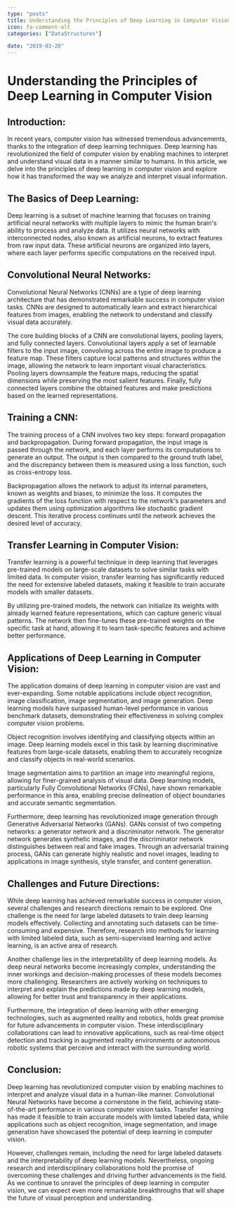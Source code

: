 ```yaml
---
type: "posts"
title: Understanding the Principles of Deep Learning in Computer Vision
icon: fa-comment-alt
categories: ["DataStructures"]

date: "2019-03-20"
---
```




# Understanding the Principles of Deep Learning in Computer Vision

## Introduction:
In recent years, computer vision has witnessed tremendous advancements, thanks to the integration of deep learning techniques. Deep learning has revolutionized the field of computer vision by enabling machines to interpret and understand visual data in a manner similar to humans. In this article, we delve into the principles of deep learning in computer vision and explore how it has transformed the way we analyze and interpret visual information.

## The Basics of Deep Learning:
Deep learning is a subset of machine learning that focuses on training artificial neural networks with multiple layers to mimic the human brain's ability to process and analyze data. It utilizes neural networks with interconnected nodes, also known as artificial neurons, to extract features from raw input data. These artificial neurons are organized into layers, where each layer performs specific computations on the received input.

## Convolutional Neural Networks:
Convolutional Neural Networks (CNNs) are a type of deep learning architecture that has demonstrated remarkable success in computer vision tasks. CNNs are designed to automatically learn and extract hierarchical features from images, enabling the network to understand and classify visual data accurately.

The core building blocks of a CNN are convolutional layers, pooling layers, and fully connected layers. Convolutional layers apply a set of learnable filters to the input image, convolving across the entire image to produce a feature map. These filters capture local patterns and structures within the image, allowing the network to learn important visual characteristics. Pooling layers downsample the feature maps, reducing the spatial dimensions while preserving the most salient features. Finally, fully connected layers combine the obtained features and make predictions based on the learned representations.

## Training a CNN:
The training process of a CNN involves two key steps: forward propagation and backpropagation. During forward propagation, the input image is passed through the network, and each layer performs its computations to generate an output. The output is then compared to the ground truth label, and the discrepancy between them is measured using a loss function, such as cross-entropy loss.

Backpropagation allows the network to adjust its internal parameters, known as weights and biases, to minimize the loss. It computes the gradients of the loss function with respect to the network's parameters and updates them using optimization algorithms like stochastic gradient descent. This iterative process continues until the network achieves the desired level of accuracy.

## Transfer Learning in Computer Vision:
Transfer learning is a powerful technique in deep learning that leverages pre-trained models on large-scale datasets to solve similar tasks with limited data. In computer vision, transfer learning has significantly reduced the need for extensive labeled datasets, making it feasible to train accurate models with smaller datasets.

By utilizing pre-trained models, the network can initialize its weights with already learned feature representations, which can capture generic visual patterns. The network then fine-tunes these pre-trained weights on the specific task at hand, allowing it to learn task-specific features and achieve better performance.

## Applications of Deep Learning in Computer Vision:
The application domains of deep learning in computer vision are vast and ever-expanding. Some notable applications include object recognition, image classification, image segmentation, and image generation. Deep learning models have surpassed human-level performance in various benchmark datasets, demonstrating their effectiveness in solving complex computer vision problems.

Object recognition involves identifying and classifying objects within an image. Deep learning models excel in this task by learning discriminative features from large-scale datasets, enabling them to accurately recognize and classify objects in real-world scenarios.

Image segmentation aims to partition an image into meaningful regions, allowing for finer-grained analysis of visual data. Deep learning models, particularly Fully Convolutional Networks (FCNs), have shown remarkable performance in this area, enabling precise delineation of object boundaries and accurate semantic segmentation.

Furthermore, deep learning has revolutionized image generation through Generative Adversarial Networks (GANs). GANs consist of two competing networks: a generator network and a discriminator network. The generator network generates synthetic images, and the discriminator network distinguishes between real and fake images. Through an adversarial training process, GANs can generate highly realistic and novel images, leading to applications in image synthesis, style transfer, and content generation.

## Challenges and Future Directions:
While deep learning has achieved remarkable success in computer vision, several challenges and research directions remain to be explored. One challenge is the need for large labeled datasets to train deep learning models effectively. Collecting and annotating such datasets can be time-consuming and expensive. Therefore, research into methods for learning with limited labeled data, such as semi-supervised learning and active learning, is an active area of research.

Another challenge lies in the interpretability of deep learning models. As deep neural networks become increasingly complex, understanding the inner workings and decision-making processes of these models becomes more challenging. Researchers are actively working on techniques to interpret and explain the predictions made by deep learning models, allowing for better trust and transparency in their applications.

Furthermore, the integration of deep learning with other emerging technologies, such as augmented reality and robotics, holds great promise for future advancements in computer vision. These interdisciplinary collaborations can lead to innovative applications, such as real-time object detection and tracking in augmented reality environments or autonomous robotic systems that perceive and interact with the surrounding world.

## Conclusion:
Deep learning has revolutionized computer vision by enabling machines to interpret and analyze visual data in a human-like manner. Convolutional Neural Networks have become a cornerstone in the field, achieving state-of-the-art performance in various computer vision tasks. Transfer learning has made it feasible to train accurate models with limited labeled data, while applications such as object recognition, image segmentation, and image generation have showcased the potential of deep learning in computer vision.

However, challenges remain, including the need for large labeled datasets and the interpretability of deep learning models. Nevertheless, ongoing research and interdisciplinary collaborations hold the promise of overcoming these challenges and driving further advancements in the field. As we continue to unravel the principles of deep learning in computer vision, we can expect even more remarkable breakthroughs that will shape the future of visual perception and understanding.